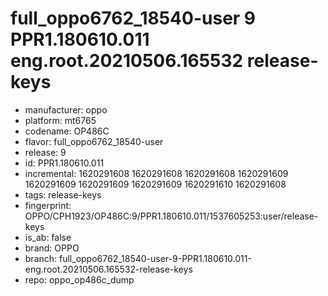 # full_oppo6762_18540-user 9 PPR1.180610.011 eng.root.20210506.165532 release-keys
- manufacturer: oppo
- platform: mt6765
- codename: OP486C
- flavor: full_oppo6762_18540-user
- release: 9
- id: PPR1.180610.011
- incremental: 1620291608
1620291608
1620291608
1620291609
1620291609
1620291609
1620291609
1620291610
1620291608
- tags: release-keys
- fingerprint: OPPO/CPH1923/OP486C:9/PPR1.180610.011/1537605253:user/release-keys
- is_ab: false
- brand: OPPO
- branch: full_oppo6762_18540-user-9-PPR1.180610.011-eng.root.20210506.165532-release-keys
- repo: oppo_op486c_dump
